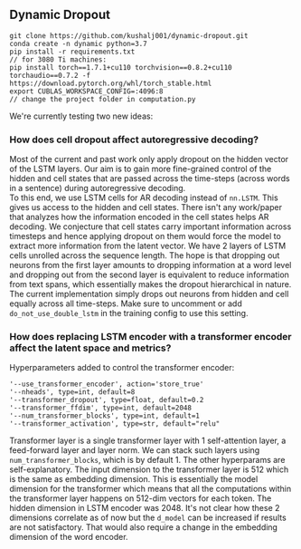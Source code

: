 ## Dynamic Dropout

```
git clone https://github.com/kushalj001/dynamic-dropout.git
conda create -n dynamic python=3.7
pip install -r requirements.txt
// for 3080 Ti machines:
pip install torch==1.7.1+cu110 torchvision==0.8.2+cu110 torchaudio==0.7.2 -f https://download.pytorch.org/whl/torch_stable.html
export CUBLAS_WORKSPACE_CONFIG=:4096:8
// change the project folder in computation.py
```

We're currently testing two new ideas:
### How does cell dropout affect autoregressive decoding?

Most of the current and past work only apply dropout on the hidden vector of the LSTM layers.
Our aim is to gain more fine-grained control of the hidden and cell states that are passed across the time-steps (across words in a sentence) during autoregressive decoding.   
To this end, we use LSTM cells for AR decoding instead of `nn.LSTM`. This gives us access to the hidden and cell states. There isn't any work/paper that analyzes how the information encoded in the cell states helps AR decoding. We conjecture that cell states carry important information across timesteps and hence applying dropout on them would force the model to extract more information from the latent vector. We have 2 layers of LSTM cells unrolled across the sequence length. The hope is that dropping out neurons from the first layer amounts to dropping information at a word level and dropping out from the second layer is equivalent to reduce information from text spans, which essentially makes the dropout hierarchical in nature.
The current implementation simply drops out neurons from hidden and cell equally across all time-steps. 
Make sure to uncomment or add `do_not_use_double_lstm` in the training config to use this setting. 

### How does replacing LSTM encoder with a transformer encoder affect the latent space and metrics?

Hyperparameters added to control the transformer encoder:
```
'--use_transformer_encoder', action='store_true'
'--nheads', type=int, default=8
'--transformer_dropout', type=float, default=0.2
'--transformer_ffdim', type=int, default=2048 
'--num_transformer_blocks', type=int, default=1
'--transformer_activation', type=str, default="relu" 
```
Transformer layer is a single transformer layer with 1 self-attention layer, a feed-forward layer and layer norm. We can stack such layers using `num_transformer_blocks`, which is by default 1. The other hyperparams are self-explanatory. The input dimension to the transformer layer is 512 which is the same as embedding dimension. This is essentially the model dimension for the transformer which means that all the computations within the transformer layer happens on 512-dim vectors for each token. The hidden dimension in LSTM encoder was 2048. It's not clear how these 2 dimensions correlate as of now but the `d_model` can be increased if results are not satisfactory. That would also require a change in the embedding dimension of the word encoder.